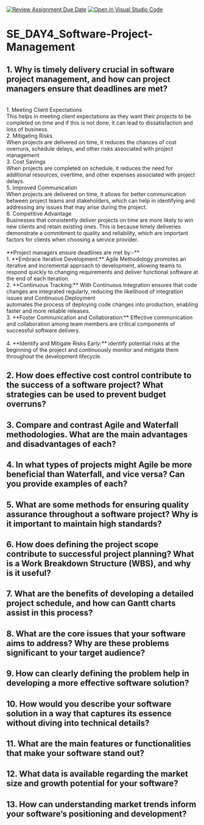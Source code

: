 [![Review Assignment Due Date](https://classroom.github.com/assets/deadline-readme-button-22041afd0340ce965d47ae6ef1cefeee28c7c493a6346c4f15d667ab976d596c.svg)](https://classroom.github.com/a/9pw6JKcu)
[![Open in Visual Studio Code](https://classroom.github.com/assets/open-in-vscode-2e0aaae1b6195c2367325f4f02e2d04e9abb55f0b24a779b69b11b9e10269abc.svg)](https://classroom.github.com/online_ide?assignment_repo_id=15884952&assignment_repo_type=AssignmentRepo)
# SE_DAY4_Software-Project-Management
## 1. Why is timely delivery crucial in software project management, and how can project managers ensure that deadlines are met?
<br/>
1. Meeting Client Expectations
   <br/>
   This helps in meeting client expectations as they want their projects to be completed on time and if this is not done, it can lead to dissatisfaction and loss of business.
   <br/>
2. Mitigating Risks
   <br/>
   When projects are delivered on time, it reduces the chances of cost overruns, schedule delays, and other risks associated with project management
   <br/>
3. Cost Savings
   <br/>
   When projects are completed on schedule, it reduces the need for additional resources, overtime, and other expenses associated with project delays.
   <br/>
5. Improved Communication
   <br/>
   When projects are delivered on time, it allows for better communication between project teams and stakeholders, which can help in identifying and addressing any issues that may arise    during the project.
   <br/>
6. Competitive Advantage
   <br/>
   Businesses that consistently deliver projects on time are more likely to win new clients and retain existing ones. This is because timely deliveries demonstrate a commitment to       
   quality and reliability, which are important factors for clients when choosing a service provider.
   <br/>

   <br/>
**Project managers ensure deadlines are met by:-**
<br/>
1. **Embrace Iterative Development:** Agile Methodology promotes an iterative and incremental approach to development, allowing teams to respond quickly to changing requirements and         deliver functional software at the end of each iteration.   <br/>
2. **Continuous Tracking:** With Continuous Integration ensures that code changes are integrated regularly, reducing the likelihood of integration issues and Continuous Deployment       
   <br/>
   automates the process of deploying code changes into production, enabling faster and more reliable releases.
   <br/>
3. **Foster Communication and Collaboration:** Effective communication and collaboration among team members are critical components of successful software delivery.
   <br/>
   <br/>
4. **Identify and Mitigate Risks Early:** identify potential risks at the beginning of the project and continuously monitor and mitigate them throughout the development lifecycle.
   <br/>
   
## 2. How does effective cost control contribute to the success of a software project? What strategies can be used to prevent budget overruns?
## 3. Compare and contrast Agile and Waterfall methodologies. What are the main advantages and disadvantages of each?
## 4. In what types of projects might Agile be more beneficial than Waterfall, and vice versa? Can you provide examples of each?
## 5. What are some methods for ensuring quality assurance throughout a software project? Why is it important to maintain high standards?
## 6. How does defining the project scope contribute to successful project planning? What is a Work Breakdown Structure (WBS), and why is it useful?
## 7. What are the benefits of developing a detailed project schedule, and how can Gantt charts assist in this process?
## 8. What are the core issues that your software aims to address? Why are these problems significant to your target audience?
## 9. How can clearly defining the problem help in developing a more effective software solution?
## 10. How would you describe your software solution in a way that captures its essence without diving into technical details?
## 11. What are the main features or functionalities that make your software stand out?
## 12. What data is available regarding the market size and growth potential for your software?
## 13. How can understanding market trends inform your software’s positioning and development?
